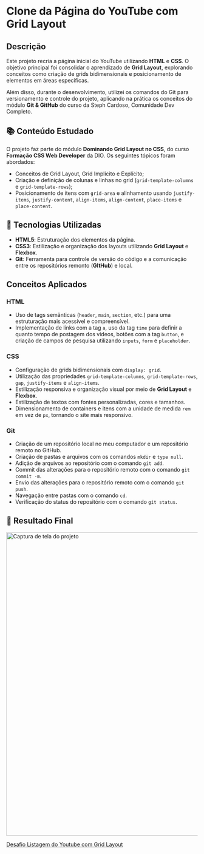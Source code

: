 # Clone da Página do YouTube com Grid Layout

## Descrição
Este projeto recria a página inicial do YouTube utilizando **HTML** e **CSS**. O objetivo principal foi consolidar o aprendizado de **Grid Layout**, explorando conceitos como criação de grids bidimensionais e posicionamento de elementos em áreas específicas.

Além disso, durante o desenvolvimento, utilizei os comandos do Git para versionamento e controle do projeto, aplicando na prática os conceitos do módulo **Git & GitHub** do curso da Steph Cardoso, Comunidade Dev Completo.

## 📚 Conteúdo Estudado
O projeto faz parte do módulo **Dominando Grid Layout no CSS**, do curso **Formação CSS Web Developer** da DIO. Os seguintes tópicos foram abordados:
- Conceitos de Grid Layout, Grid Implícito e Explícito;
- Criação e definição de colunas e linhas no grid (`grid-template-columns` e `grid-template-rows`);
- Posicionamento de itens com `grid-area` e alinhamento usando `justify-items`, `justify-content`, `align-items`, `align-content`, `place-items` e `place-content`.

## 🚀 Tecnologias Utilizadas
- **HTML5**: Estruturação dos elementos da página.
- **CSS3**: Estilização e organização dos layouts utilizando **Grid Layout** e **Flexbox**.
- **Git**: Ferramenta para controle de versão do código e a comunicação entre os repositórios remonto (**GItHub**) e local.

## Conceitos Aplicados
### HTML
- Uso de tags semânticas (`header`, `main`, `section`, etc.) para uma estruturação mais acessível e compreensível.
- Implementação de links com a tag `a`, uso da tag `time` para definir a quanto tempo de postagem dos videos, botões com a tag `button`, e criação de campos de pesquisa utilizando `inputs`, `form` e `placeholder`.

### CSS
- Configuração de grids bidimensionais com `display: grid`.
- Utilização das propriedades `grid-template-columns`, `grid-template-rows`, `gap`, `justify-items` e `align-items`.
- Estilização responsiva e organização visual por meio de **Grid Layout** e **Flexbox**.
- Estilização de textos com fontes personalizadas, cores e tamanhos.
- Dimensionamento de containers e itens com a unidade de medida `rem` em vez de `px`, tornando o site mais responsivo.

### Git
- Criação de um repositório local no meu computador e um repositório remoto no GitHub.
- Criação de pastas e arquivos com os comandos `mkdir` e `type null`.
- Adição de arquivos ao repositório com o comando `git add`.
- Commit das alterações para o repositório remoto com o comando `git commit -m`.
- Envio das alterações para o repositório remoto com o comando `git push`.
- Navegação entre pastas com o comando `cd`.
- Verificação do status do repositório com o comando `git status`.

## 📸 Resultado Final
<img src="./assets/imgs/Protótipo.jpeg" alt="Captura de tela do projeto" width="800px">

<a href="https://matheus-flcruz.github.io/Desafio-Listagem-do-Youtube-com-Grid-Layout/">Desafio Listagem do Youtube com Grid Layout</a>